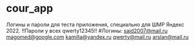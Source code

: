 # cour_app
Логины и пароли для теста приложения, специально для ШМР Яндекс 2022.
!!Пароли у всех qwerty12345!!
#Логины:
said2007@mail.ru
magomed@google.com
kamilla@yandex.ru
qwerty@mail.ru
arslan@mail.ru
